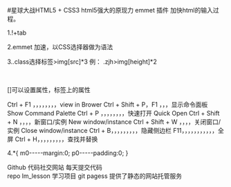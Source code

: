 #星球大战HTML5 + CSS3
html5强大的原现力
emmet 插件
加快html的输入过程。

1.!+tab

2.emmet 加速，以CSS选择器做为语法

3..class选择标签>img[src]*3
例：
.zjh>img[height]*2
<div class="zjh">
        <img src="" alt="" height="">
        <img src="" alt="" height="">
    </div>

[]可以设置属性，标签上的属性


Ctrl + F1   ，，，，，，，，view in Brower
Ctrl + Shift + P，F1  ，，，显示命令面板 Show Command Palette
Ctrl + P    ，，，，，，，，快速打开 Quick Open
Ctrl + Shift + N    ，，，，新窗口/实例 New window/instance
Ctrl + Shift + W    ，，，，关闭窗口/实例 Close window/instance
Ctrl + B，，，，，，，，，隐藏侧边栏
F11，，，，，，，，，，，全屏
Ctrl + H，，，，，，，，，查找并替换



4.*{
    m0-----margin:0;
    p0-----padding:0;
}

Github 代码社交网站 每天提交代码  
repo lm_lesson 学习项目
git pagess 提供了静态的网站托管服务